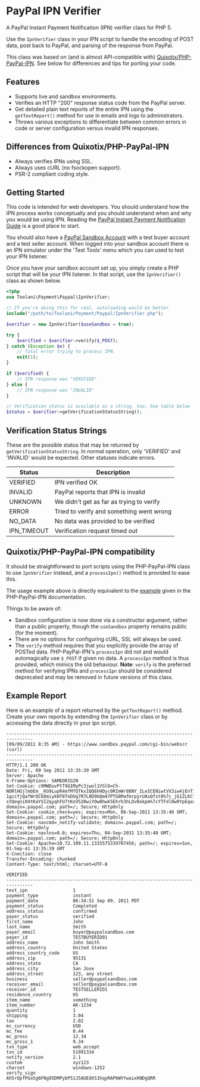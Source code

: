 PayPal IPN Verifier
===================

A PayPal Instant Payment Notification (IPN) verifier class for PHP 5. 

Use the `IpnVerifier` class in your IPN script to handle the encoding 
of POST data, post back to PayPal, and parsing of the response from PayPal.

This class was based on (and is almost API-compatible with) [Quixotix/PHP-PayPal-IPN][1]. See below for differences and tips for porting your code.

[1]: https://github.com/Quixotix/PHP-PayPal-IPN

Features
--------

- Supports live and sandbox environments.
- Verifies an HTTP &quot;200&quot; response status code from the PayPal server.
- Get detailed plain text reports of the entire IPN using the `getTextReport()`
  method for use in emails and logs to administrators.
- Throws various exceptions to differentiate between common errors in code or
  server configuration versus invalid IPN responses.
  
Differences from Quixotix/PHP-PayPal-IPN
----------------------------------------

- Always verifies IPNs using SSL.
- Always uses cURL (no fsockopen support).
- PSR-2 compliant coding style.

Getting Started
---------------

This code is intended for web developers. You should understand how the IPN
process works conceptually and you should understand when and why you would be
using IPN. Reading the [PayPal Instant Payment Notification Guide][1] is a good
place to start.

You should also have a [PayPal Sandbox Account][2] with a test buyer account and a test seller account. When logged into your sandbox account there is an IPN simulator under the 'Test Tools' menu which you can used to test your IPN 
listener.

[2]: https://cms.paypal.com/cms_content/US/en_US/files/developer/IPNGuide.pdf
[3]: https://developer.paypal.com

Once you have your sandbox account set up, you simply create a PHP script that will be your IPN listener. In that script, use the `IpnVerifier()` class as shown below.

```php
<?php
use Toolani\Payment\Paypal\IpnVerifier;

// If you're doing this for real, autoloading would be better
include("/path/to/Toolani/Payment/Paypal/IpnVerifier.php");

$verifier = new IpnVerifier($useSandbox = true);

try {
    $verified = $verifier->verify($_POST);
} catch (Exception $e) {
    // fatal error trying to process IPN.
    exit(1);
}

if ($verified) {
    // IPN response was "VERIFIED"
} else {
    // IPN response was "INVALID"
}

// Verification status is available as a string, too. See table below
$status = $verifier->getVerificationStatusString();

```

Verification Status Strings
---------------------------

These are the possible status that may be returned by `getVerificationStatusString`. In normal operation, only 'VERIFIED' and 'INVALID' would be expected. Other statuses indicate errors.

Status|Description
------|-----------
VERIFIED    | IPN verified OK
INVALID     | PayPal reports that IPN is invalid
UNKNOWN     | We didn't get as far as trying to verify
ERROR       | Tried to verify and something went wrong
NO_DATA     | No data was provided to be verified
IPN_TIMEOUT | Verification request timed out

Quixotix/PHP-PayPal-IPN compatibility
-------------------------------------

It should be straightforward to port scripts using the PHP-PayPal-IPN class to use `IpnVerifier` instead, and a `processIpn()` method is provided to ease this.

The usage example above is directly equivalent to the [example][4] given in the PHP-PayPal-IPN documentation.

Things to be aware of:

- Sandbox configuration is now done via a constructor argument, rather than a public property, though the `useSandbox` property remains public (for the moment).
- There are no options for configuring cURL, SSL will always be used.
- The `verify` method requires that you explicitly provide the array of POSTed data. PHP-PayPal-IPN's `processIpn` did not and would automagically use `$_POST` if given no data. A `processIpn` method is thus provided, which mimics the old behaviour. **Note**: `verify` is the preferred method for verifying IPNs and `processIpn` should be considered deprecated and may be removed in future versions of this class.

[4]: https://github.com/Quixotix/PHP-PayPal-IPN/blob/master/README.md#getting-started


Example Report
--------------

Here is an example of a report returned by the `getTextReport()` method. Create your own reports by extending the `IpnVerifier` class or by accessing the data directly in your ipn script.

    --------------------------------------------------------------------------------
    [09/09/2011 8:35 AM] - https://www.sandbox.paypal.com/cgi-bin/webscr (curl)
    --------------------------------------------------------------------------------
    HTTP/1.1 200 OK
    Date: Fri, 09 Sep 2011 13:35:39 GMT
    Server: Apache
    X-Frame-Options: SAMEORIGIN
    Set-Cookie: c9MWDuvPtT9GIMyPc3jwol1VSlO=Ch-NORlHUjlmbEm__KG9LupR4mfMfQTkx1QQ6hHDyc0RImWr88NY_ILeICENiwtVX3iw4jEnT1-1gccYjQafWrQCkDmiykNT8TeDUg7R7L0D9bQm47PTG8MafmrpyrUAxQfst0%7c_jG1ZL6CffJgwrC-stQeqni04tKaYSIZqyqhFU7tKnV520wiYOw0hwk5Ehrh3hLDvBxkpm%7cYTFdl0w0YpEqxu0D1jDTVTlEGXlmLs4wob2Glu9htpZkFV9O2aCyfQ4CvA2kLJmlI6YiXm%7c1315575340; domain=.paypal.com; path=/; Secure; HttpOnly
    Set-Cookie: cookie_check=yes; expires=Mon, 06-Sep-2021 13:35:40 GMT; domain=.paypal.com; path=/; Secure; HttpOnly
    Set-Cookie: navcmd=_notify-validate; domain=.paypal.com; path=/; Secure; HttpOnly
    Set-Cookie: navlns=0.0; expires=Thu, 04-Sep-2031 13:35:40 GMT; domain=.paypal.com; path=/; Secure; HttpOnly
    Set-Cookie: Apache=10.72.109.11.1315575339707456; path=/; expires=Sun, 01-Sep-41 13:35:39 GMT
    X-Cnection: close
    Transfer-Encoding: chunked
    Content-Type: text/html; charset=UTF-8

    VERIFIED
    --------------------------------------------------------------------------------
    test_ipn                 1
    payment_type             instant
    payment_date             06:34:51 Sep 09, 2011 PDT
    payment_status           Completed
    address_status           confirmed
    payer_status             verified
    first_name               John
    last_name                Smith
    payer_email              buyer@paypalsandbox.com
    payer_id                 TESTBUYERID01
    address_name             John Smith
    address_country          United States
    address_country_code     US
    address_zip              95131
    address_state            CA
    address_city             San Jose
    address_street           123, any street
    business                 seller@paypalsandbox.com
    receiver_email           seller@paypalsandbox.com
    receiver_id              TESTSELLERID1
    residence_country        US
    item_name                something
    item_number              AK-1234
    quantity                 1
    shipping                 3.04
    tax                      2.02
    mc_currency              USD
    mc_fee                   0.44
    mc_gross                 12.34
    mc_gross_1               9.34
    txn_type                 web_accept
    txn_id                   51991334
    notify_version           2.1
    custom                   xyz123
    charset                  windows-1252
    verify_sign              Ah5rOpfPGo5g6FNg95DMPybP51J5AUEdXS1hqyRAP6WYYwaixKNDgQRR